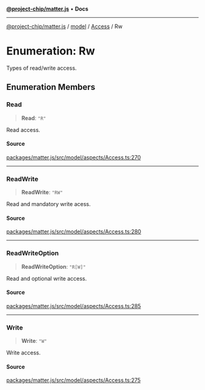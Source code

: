 [**@project-chip/matter.js**](../../../../README.md) • **Docs**

***

[@project-chip/matter.js](../../../../modules.md) / [model](../../../README.md) / [Access](../README.md) / Rw

# Enumeration: Rw

Types of read/write access.

## Enumeration Members

### Read

> **Read**: `"R"`

Read access.

#### Source

[packages/matter.js/src/model/aspects/Access.ts:270](https://github.com/project-chip/matter.js/blob/7a8cbb56b87d4ccf34bec5a9a95ab40a1711324f/packages/matter.js/src/model/aspects/Access.ts#L270)

***

### ReadWrite

> **ReadWrite**: `"RW"`

Read and mandatory write acess.

#### Source

[packages/matter.js/src/model/aspects/Access.ts:280](https://github.com/project-chip/matter.js/blob/7a8cbb56b87d4ccf34bec5a9a95ab40a1711324f/packages/matter.js/src/model/aspects/Access.ts#L280)

***

### ReadWriteOption

> **ReadWriteOption**: `"R[W]"`

Read and optional write access.

#### Source

[packages/matter.js/src/model/aspects/Access.ts:285](https://github.com/project-chip/matter.js/blob/7a8cbb56b87d4ccf34bec5a9a95ab40a1711324f/packages/matter.js/src/model/aspects/Access.ts#L285)

***

### Write

> **Write**: `"W"`

Write access.

#### Source

[packages/matter.js/src/model/aspects/Access.ts:275](https://github.com/project-chip/matter.js/blob/7a8cbb56b87d4ccf34bec5a9a95ab40a1711324f/packages/matter.js/src/model/aspects/Access.ts#L275)
